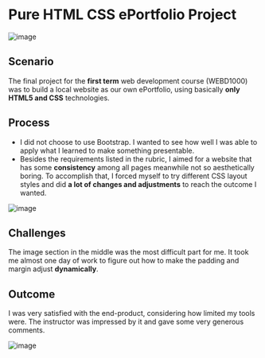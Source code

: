 # Pure HTML CSS ePortfolio Project
![image](https://user-images.githubusercontent.com/71286765/180055578-f48d66a9-b613-4baf-af84-cf3070f5ba4a.png)
## Scenario
The final project for the **first term** web development course (WEBD1000) was to build a local website as our own ePortfolio, using basically **only HTML5 and CSS** technologies.
## Process
- I did not choose to use Bootstrap. I wanted to see how well I was able to apply what I learned to make something presentable.
- Besides the requirements listed in the rubric, I aimed for a website that has some **consistency** among all pages meanwhile
 not so aesthetically boring. To accomplish that, I forced myself to try different CSS layout styles and did **a lot of changes and adjustments** to reach the outcome I wanted.

![image](https://user-images.githubusercontent.com/71286765/180057166-b5e91725-0ad4-47e5-b2c7-04b9fbc0b175.png)
## Challenges 
The image section in the middle was the most difficult part for me. It took me almost one day of work to figure out how to make the padding
 and margin adjust **dynamically**. 
## Outcome 
I was very satisfied with the end-product, considering how limited my tools were. The instructor was impressed by it and gave some very generous comments.

![image](https://user-images.githubusercontent.com/71286765/180062249-05642814-5247-429b-8da6-ea9e3d2a9a1c.png)
